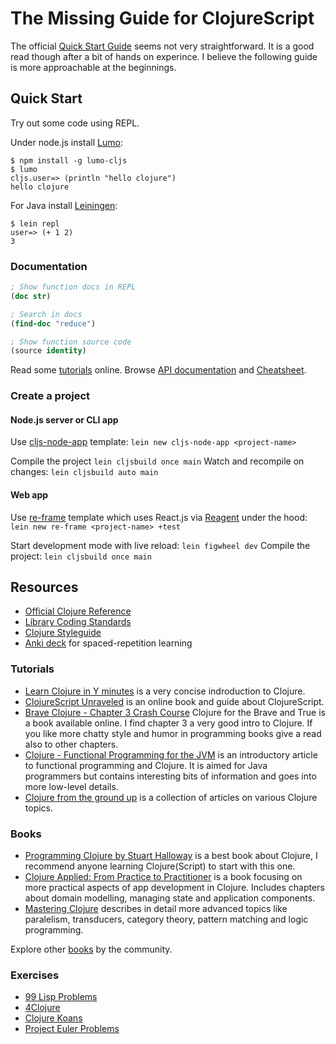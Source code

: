 
# The Missing Guide for ClojureScript

The official [Quick Start Guide](https://clojurescript.org/guides/quick-start) seems not very straightforward. It is a good read though after a bit of hands on experince. I believe the following guide is more approachable at the beginnings.

## Quick Start

Try out some code using REPL.

Under node.js install [Lumo](https://github.com/anmonteiro/lumo):
```
$ npm install -g lumo-cljs
$ lumo
cljs.user=> (println "hello clojure")
hello clojure

```

For Java install [Leiningen](https://leiningen.org/):
```
$ lein repl
user=> (+ 1 2)
3
```
### Documentation

```clojure
; Show function docs in REPL
(doc str)

; Search in docs
(find-doc "reduce")

; Show function source code
(source identity)
```

Read some [tutorials](#tutorials) online.
Browse [API documentation](https://clojuredocs.org/quickref) and [Cheatsheet](http://clojure.org/cheatsheet).


### Create a project

#### Node.js server or CLI app

Use [cljs-node-app](https://github.com/yanatan16/cljs-node-app-template) template:
`lein new cljs-node-app <project-name>`

Compile the project `lein cljsbuild once main`
Watch and recompile on changes: `lein cljsbuild auto main`

#### Web app

Use [re-frame](https://github.com/Day8/re-frame-template) template which uses React.js via [Reagent](https://github.com/reagent-project/reagent) under the hood:
`lein new re-frame <project-name> +test`

Start development mode with live reload: `lein figwheel dev`
Compile the project: `lein cljsbuild once main`

## Resources

- [Official Clojure Reference](https://clojure.org/reference/reader)
- [Library Coding Standards](https://dev.clojure.org/display/community/Library+Coding+Standards)
- [Clojure Styleguide](https://github.com/bbatsov/clojure-style-guide)
- [Anki deck](https://ankiweb.net/shared/info/3248915342) for spaced-repetition learning


### Tutorials

- [Learn Clojure in Y minutes](http://learnxinyminutes.com/docs/clojure/) is a very concise indroduction to Clojure.
- [ClojureScript Unraveled](http://funcool.github.io/clojurescript-unraveled/) is an online book and guide about ClojureScript.
- [Brave Clojure - Chapter 3 Crash Course](http://www.braveclojure.com/do-things/)
  Clojure for the Brave and True is a book available online. I find chapter 3 a very good intro to Clojure. If you like more chatty style and humor in programming books give a read also to other chapters.
- [Clojure - Functional Programming for the JVM](http://java.ociweb.com/mark/clojure/article.html) is an introductory article to functional programming and Clojure. It is aimed for Java programmers but contains interesting bits of information and goes into more low-level details.
- [Clojure from the ground up](https://aphyr.com/tags/Clojure-from-the-ground-up) is a collection of articles on various Clojure topics.


### Books

- [Programming Clojure by Stuart Halloway](https://www.amazon.com/dp/1934356867) is a best book about Clojure, I recommend anyone learning Clojure(Script) to start with this one.
- [Clojure Applied: From Practice to Practitioner](https://www.amazon.com/dp/1680500740) is a book focusing on more practical aspects of app development in Clojure. Includes chapters about domain modelling, managing state and application components.
- [Mastering Clojure](https://www.amazon.com/dp/B017XSFL4Q/) describes in detail more advanced topics like paralelism, transducers, category theory, pattern matching and logic programming.

Explore other [books](https://clojure.org/community/books) by the community.

### Exercises

- [99 Lisp Problems](http://www.ic.unicamp.br/~meidanis/courses/mc336/2006s2/funcional/L-99_Ninety-Nine_Lisp_Problems.html)
- [4Clojure](http://www.4clojure.com/problems)
- [Clojure Koans](http://clojurekoans.com/)
- [Project Euler Problems](https://projecteuler.net/archives)
